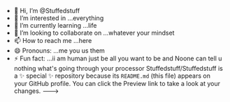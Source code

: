 - 👋 Hi, I’m @Stuffedstuff
- 👀 I’m interested in ...everything
- 🌱 I’m currently learning ...life
- 💞️ I’m looking to collaborate on ...whatever your mindset
- 📫 How to reach me ...here
- 😄 Pronouns: ...me you us them
- ⚡ Fun fact: ...ii am human
just be all you want to be and Noone can tell u nothing
what's going through your processor 
Stuffedstuff/Stuffedstuff is a ✨ special ✨ repository because its `README.md` (this file) appears on your GitHub profile.
You can click the Preview link to take a look at your changes.
--->
